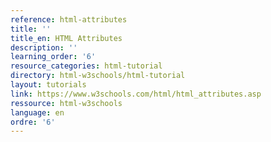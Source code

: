 ```yaml
---
reference: html-attributes
title: ''
title_en: HTML Attributes
description: ''
learning_order: '6'
resource_categories: html-tutorial
directory: html-w3schools/html-tutorial
layout: tutorials
link: https://www.w3schools.com/html/html_attributes.asp
ressource: html-w3schools
language: en
ordre: '6'
---
```

